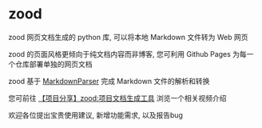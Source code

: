 # zood

zood 网页文档生成的 python 库, 可以将本地 Markdown 文件转为 Web 网页

zood 的页面风格更倾向于纯文档内容而非博客, 您可利用 Github Pages 为每一个仓库部署单独的网页文档

zood 基于 [MarkdownParser](https://github.com/luzhixing12345/MarkdownParser) 完成 Markdown 文件的解析和转换

您可前往 [【项目分享】zood:项目文档生成工具](https://www.bilibili.com/video/BV1dK411r77d) 浏览一个相关视频介绍

欢迎各位提出宝贵使用建议, 新增功能需求, 以及报告bug
